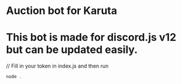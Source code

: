 # Auction bot for Karuta

# This bot is made for discord.js v12 but can be updated easily.

// Fill in your token in index.js and then run

```js
node .
```
